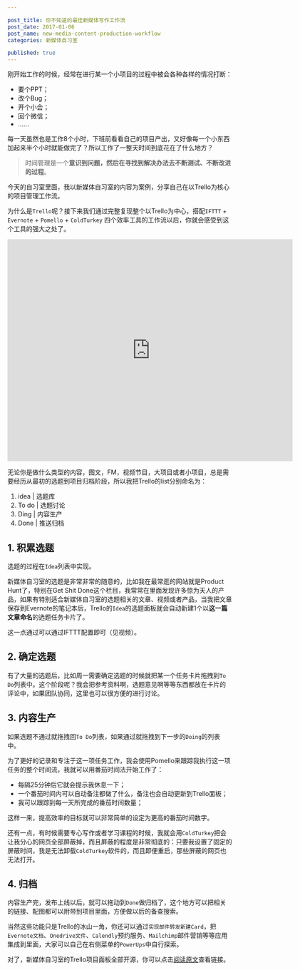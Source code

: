 ```yaml
---

post_title: 你不知道的最佳新媒体写作工作流
post_date: 2017-01-06
post_name: new-media-content-production-workflow
categories: 新媒体自习室

published: true
---
```


刚开始工作的时候，经常在进行某一个小项目的过程中被会各种各样的情况打断：

- 要个PPT；
- 改个Bug；
- 开个小会；
- 回个微信；
- ……


每一天虽然也是工作8个小时，下班前看看自己的项目产出，又好像每一个小东西加起来半个小时就能做完了？所以工作了一整天时间到底花在了什么地方？

> 时间管理是一个**意识到问题，然后在寻找到解决办法去不断测试、不断改进的过程**。

今天的自习室里面，我以新媒体自习室的内容为案例，分享自己在以Trello为核心的项目管理工作流。

为什么是`Trello`呢？接下来我们通过完整复现整个以Trello为中心，搭配`IFTTT` + `Evernote` + `Pomello` + `ColdTurkey` 四个效率工具的工作流以后，你就会感受到这个工具的强大之处了。

<iframe frameborder="0" width="640" height="498" src="https://v.qq.com/iframe/player.html?vid=d0363vbhsm2&tiny=0&auto=0" allowfullscreen></iframe>

无论你是做什么类型的内容，图文，FM，视频节目，大项目或者小项目，总是需要经历从最初的选题到项目归档阶段，所以我把Trello的list分别命名为：

1. idea | 选题库
2. To do | 选题讨论
3. Ding | 内容生产
4. Done | 推送归档

## 1. 积累选题

选题的过程在`Idea`列表中实现。

新媒体自习室的选题是非常非常的随意的，比如我在最常逛的网站就是Product Hunt了，特别在Get Shit Done这个栏目，我常常在里面发现许多惊为天人的产品，如果有特别适合新媒体自习室的选题相关的文章、视频或者产品，当我把文章保存到Evernote的笔记本后，Trello的`Idea`的选题面板就会自动新建1个以**这一篇文章命名**的选题任务卡片了。

这一点通过可以通过IFTTT配置即可（见视频）。

## 2. 确定选题

有了大量的选题后，比如周一需要确定选题的时候就把某一个任务卡片拖拽到`To Do`列表中。这个阶段呢？我会把参考资料啊，选题意见啊等等东西都放在卡片的评论中，如果团队协同，这里也可以很方便的进行讨论。


## 3. 内容生产

如果选题不通过就拖拽回`To Do`列表，如果通过就拖拽到下一步的`Doing`的列表中。

为了更好的记录和专注于这一项任务工作，我会使用Pomello来跟踪我执行这一项任务的整个时间流，我就可以用番茄时间法开始工作了：

- 每隔25分钟后它就会提示我休息一下；
- 一个番茄时间内可以自动备注都做了什么，备注也会自动更新到Trello面板；
- 我可以跟踪到每一天所完成的番茄时间数量；

这样一来，提高效率的目标就可以非常简单的设定为更高的番茄时间数字。

还有一点，有时候需要专心写作或者学习课程的时候，我就会用`ColdTurkey`把会让我分心的网页全部屏蔽掉，而且屏蔽的程度是非常彻底的：只要我设置了固定的屏蔽时间，我是无法卸载`ColdTurkey`软件的，而且即便重启，那些屏蔽的网页也无法打开。

## 4. 归档

内容生产完，发布上线以后，就可以拖动到`Done`做归档了，这个地方可以把相关的链接、配图都可以附带到项目里面，方便做以后的备查搜索。

当然这些功能只是Trello的冰山一角，你还可以通过`实现邮件转发新建Card`，把`Evernote文档`、`Onedrive文件`、`Calendly`预约服务、`Mailchimp`邮件营销等等应用集成到里面，大家可以自己在右侧菜单的`PowerUps`中自行探索。

对了，新媒体自习室的Trello项目面板全部开源，你可以点击[阅读原文][1]查看链接。

[1]:	https://trello.com/b/Cadm1bLB